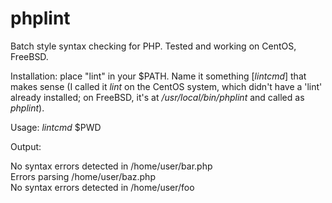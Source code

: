 # phplint

Batch style syntax checking for PHP.  Tested and working on CentOS, FreeBSD.

Installation: place "lint" in your $PATH.  Name it something [_lintcmd_] that makes sense (I called it _lint_ on the CentOS system, which didn't have a 'lint' already installed; on FreeBSD, it's at _/usr/local/bin/phplint_ and called as _phplint_).

Usage:  _lintcmd_ $PWD

Output:

No syntax errors detected in /home/user/bar.php<br>
Errors parsing /home/user/baz.php<br>
No syntax errors detected in /home/user/foo
